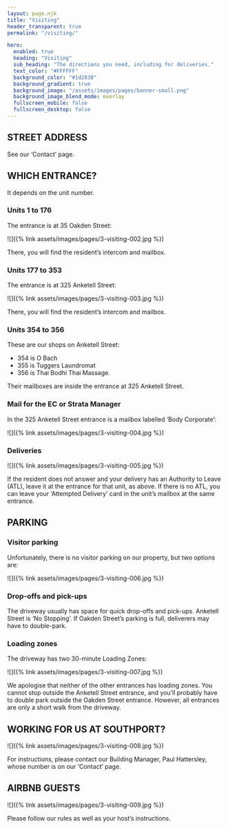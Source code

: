 ```yaml
---
layout: page.njk
title: "Visiting"
header_transparent: true
permalink: "/visiting/"

hero:
  enabled: true
  heading: "Visiting"
  sub_heading: "The directions you need, including for deliveries."
  text_color: "#FFFFFF"
  background_color: "#1d2830"
  background_gradient: true
  background_image: "/assets/images/pages/banner-small.png"
  background_image_blend_mode: overlay
  fullscreen_mobile: false
  fullscreen_desktop: false
---
```


## STREET ADDRESS

See our ‘Contact’ page.

## WHICH ENTRANCE?

It depends on the unit number.

### Units 1 to 176

The entrance is at 35 Oakden Street:

![]({% link assets/images/pages/3-visiting-002.jpg %})

There, you will find the resident’s intercom and mailbox.

### Units 177 to 353

The entrance is at 325 Anketell Street:

![]({% link assets/images/pages/3-visiting-003.jpg %})

There, you will find the resident’s intercom and mailbox.

### Units 354 to 356

These are our shops on Anketell Street:

- 354 is O Bach
- 355 is Tuggers Laundromat
- 356 is Thai Bodhi Thai Massage.

Their mailboxes are inside the entrance at 325 Anketell Street.

### Mail for the EC or Strata Manager

In the 325 Anketell Street entrance is a mailbox labelled ‘Body Corporate’:

![]({% link assets/images/pages/3-visiting-004.jpg %})

### Deliveries

![]({% link assets/images/pages/3-visiting-005.jpg %})

If the resident does not answer and your delivery has an Authority to Leave (ATL), leave it at the entrance for that unit, as above. If there is no ATL, you can leave your ‘Attempted Delivery’ card in the unit’s mailbox
at the same entrance.

## PARKING

### Visitor parking

Unfortunately, there is no visitor parking on our property, but two options are:

![]({% link assets/images/pages/3-visiting-006.jpg %})

### Drop-offs and pick-ups

The driveway usually has space for quick drop-offs and pick-ups. Anketell Street is ‘No Stopping’. If Oakden Street’s parking is full, deliverers may have to double-park.

### Loading zones

The driveway has two 30-minute Loading Zones:

![]({% link assets/images/pages/3-visiting-007.jpg %})

We apologise that neither of the other entrances has loading zones. You cannot stop outside the Anketell Street entrance, and you’ll probably have to double park outside the Oakden Street entrance. However, all entrances
are only a short walk from the driveway.

## WORKING FOR US AT SOUTHPORT?

![]({% link assets/images/pages/3-visiting-008.jpg %})

For instructions, please contact our Building Manager, Paul Hattersley, whose number is on our ‘Contact’ page.

## AIRBNB GUESTS

![]({% link assets/images/pages/3-visiting-009.jpg %})

Please follow our rules as well as your host’s instructions.
